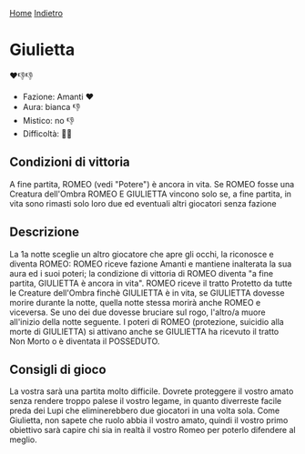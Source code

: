 [Home](/wherewolf-rules)
[Indietro](..)

# Giulietta

<span class='emoji'>❤️👎👎</span>

- Fazione: Amanti <span class='emoji'>❤️</span>
- Aura: bianca <span class='emoji'>👎</span>
- Mistico: no <span class='emoji'>👎</span>
- Difficoltà: <span class='emoji'>🌙🌙</span>

## Condizioni di vittoria

A fine partita, ROMEO (vedi "Potere") è ancora in vita. Se ROMEO fosse una Creatura dell'Ombra ROMEO E GIULIETTA vincono solo se, a fine partita, in vita sono rimasti solo loro due ed eventuali altri giocatori senza fazione

## Descrizione

La 1a notte sceglie un altro giocatore che apre gli occhi, la riconosce e diventa ROMEO: ROMEO riceve fazione Amanti e mantiene inalterata la sua aura ed i suoi poteri; la condizione di vittoria di ROMEO diventa "a fine partita, GIULIETTA è ancora in vita". ROMEO riceve il tratto Protetto da tutte le Creature dell'Ombra finchè GIULIETTA è in vita, se GIULIETTA dovesse morire durante la notte, quella notte stessa morirà anche ROMEO e viceversa. Se uno dei due dovesse bruciare sul rogo, l'altro/a muore all'inizio della notte seguente. I poteri di ROMEO (protezione, suicidio alla morte di GIULIETTA) si attivano anche se GIULIETTA ha ricevuto il tratto Non Morto o è diventata il POSSEDUTO.

## Consigli di gioco

La vostra sarà una partita molto difficile. Dovrete proteggere il vostro amato senza rendere troppo palese il vostro legame, in quanto diverreste facile preda dei Lupi che eliminerebbero due giocatori in una volta sola. Come Giulietta, non sapete che ruolo abbia il vostro amato, quindi il vostro primo obiettivo sarà capire chi sia in realtà il vostro Romeo per poterlo difendere al meglio.

